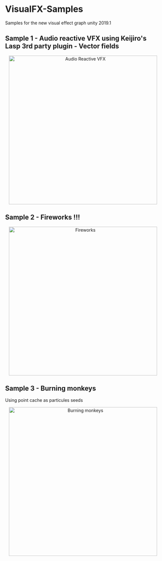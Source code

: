 # VisualFX-Samples
Samples for the new visual effect graph unity 2019.1

## Sample 1 - Audio reactive VFX using Keijiro's Lasp 3rd party plugin - Vector fields  
<p align="center">
  <img src="https://i.imgur.com/zwLLd20.gif" alt="Audio Reactive VFX" width="480"></img>
</p>

## Sample 2 - Fireworks !!!
<p align="center">
  <img src="https://i.imgur.com/BsfgOwD.gif" alt="Fireworks" width="480"></img>
</p>

## Sample 3 - Burning monkeys 
Using point cache as particules seeds
<p align="center">
  <img src="https://i.imgur.com/Tl7obk7.gif" alt="Burning monkeys" width="480"></img>
</p>
